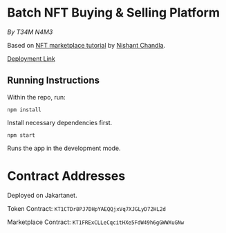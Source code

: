 # Batch NFT Buying & Selling Platform
_By T34M N4M3_

Based on [NFT marketplace tutorial](https://github.com/NishantChandla/nft-marketplace-tutorial) by [Nishant Chandla](https://github.com/NishantChandla).

[Deployment Link](https://t34m-n4m3-batch-nft.vercel.app/)

## Running Instructions

Within the repo, run:

`npm install`

Install necessary dependencies first.

`npm start`

Runs the app in the development mode.

# Contract Addresses

Deployed on Jakartanet.

Token Contract: `KT1CTDr8PJ7DHpYAEQQjxVq7XJGLyD72HL2d`

Marketplace Contract: `KT1FRExCLLeCqcitHXe5FdW49h6gGWWXuGNw`

